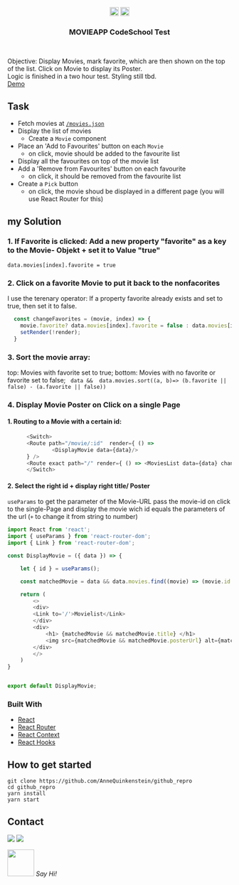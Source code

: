 <!-- https://www.markdownguide.org/basic-syntax/#reference-style-links-->
<!-- search and replace  github_repro & netlify  -->

  

<p align="center">
  <a href="mailto:a.quinkenstein@gmail.com"><img src="https://image.flaticon.com/icons/svg/725/725643.svg" height="20" width="20" /></a>
  <a href="https://linkedin.com/in/AnneQuinkenstein"><img src="https://cdn.jsdelivr.net/npm/simple-icons@3.0.1/icons/linkedin.svg" height="20"     width="20" /></a>
</p>

<!-- PROJECT LOGO -->

  <h3 align="center">MOVIEAPP CodeSchool Test</h3>

<br />
<p align="left">
   Objective: 
    Display Movies, mark favorite, which are then shown on the top of the list. 
    Click on Movie to display its Poster. 
    <br />
    Logic is finished in a two hour test. Styling still tbd. 
    <br />
      <a href="https://aquin-movies.netlify.app/">Demo</a>
</p>

## Task
- Fetch movies at [`/movies.json`](https://raw.githubusercontent.com/wildcodeschoolparis/datas/master/movies.json)
- Display the list of movies 
  - Create a `Movie` component
- Place an 'Add to Favourites' button on each `Movie`
  - on click, movie should be added to the favourite list
- Display all the favourites on top of the movie list
- Add a 'Remove from Favourites' button on each favourite
  - on click, it should be removed from the favourite list
- Create a `Pick` button 
  - on click, the movie shoud be displayed in a different page (you will use React Router for this)

## my Solution 

### 1. If Favorite is clicked: Add a new property "favorite" as a key to the Movie- Objekt + set it to Value "true"

`data.movies[index].favorite = true`

### 2. Click on a favorite Movie to put it back to the nonfacorites   
I use the terenary operator: If a property favorite already exists and set to true, then set it to false. 

```javascript
  const changeFavorites = (movie, index) => {
    movie.favorite? data.movies[index].favorite = false : data.movies[index].favorite = true;   
    setRender(!render); 
  }
```

### 3. Sort the movie array: 
top: Movies with favorite set to true; 
bottom: Movies with no favorite or favorite set to false; 
` data &&  data.movies.sort((a, b)=> (b.favorite || false) - (a.favorite || false))`

### 4. Display Movie Poster on Click on a single Page 
#### 1. Routing to a Movie with a certain id: 

```javascript
      <Switch>
      <Route path="/movie/:id"  render={ () => 
              <DisplayMovie data={data}/>  
      } /> 
      <Route exact path="/" render={ () => <MoviesList data={data} changeFavorites ={changeFavorites} render={render}/> }/>
      </Switch>
```
#### 2. Select the right id + display right title/ Poster 
`useParams` to get the parameter of the Movie-URL
pass the movie-id on click to the single-Page and display the movie wich id equals the parameters of the url
(`+` to change it from string to number)

```javascript
import React from 'react';
import { useParams } from 'react-router-dom';
import { Link } from 'react-router-dom';

const DisplayMovie = ({ data }) => {

    let { id } = useParams();

    const matchedMovie = data && data.movies.find((movie) => (movie.id === +id))

    return (
        <>
        <div>
        <Link to='/'>Movielist</Link>
        </div>
        <div>
            <h1> {matchedMovie && matchedMovie.title} </h1>
            <img src={matchedMovie && matchedMovie.posterUrl} alt={matchedMovie && matchedMovie.title} />
        </div>
        </>
    )
}


export default DisplayMovie;
```




### Built With

- [React](https://reactjs.org/)
- [React Router](https://reacttraining.com/blog/react-router-v6-pre/)
- [React Context](https://reactjs.org/docs/context.html)
- [React Hooks](https://reactjs.org/)

## How to get started
    git clone https://github.com/AnneQuinkenstein/github_repro
    cd github_repro
    yarn install
    yarn start


## Contact

<p> <a target="_blank" href="https://www.linkedin.com/in/anne-quinkenstein"><img src="https://img.shields.io/badge/-LinkedIn-0077B5?style=for-the-badge&logo=Linkedin&logoColor=white"></img></a>
<a target="_blank" href="mailto:a.quinkenstein@gmail.com"><img src="https://img.shields.io/badge/-Gmail-D14836?style=for-the-badge&logo=Gmail&logoColor=white"></img></a>
</p>

<img src="https://media.giphy.com/media/LnQjpWaON8nhr21vNW/giphy.gif" width="60"> <em>Say Hi!</em>
